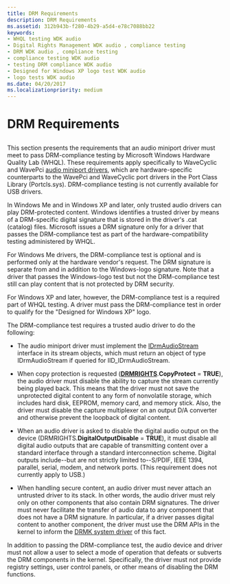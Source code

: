 ```yaml
---
title: DRM Requirements
description: DRM Requirements
ms.assetid: 312b943b-f280-4b29-a5d4-e78c7088bb22
keywords:
- WHQL testing WDK audio
- Digital Rights Management WDK audio , compliance testing
- DRM WDK audio , compliance testing
- compliance testing WDK audio
- testing DRM compliance WDK audio
- Designed for Windows XP logo test WDK audio
- logo tests WDK audio
ms.date: 04/20/2017
ms.localizationpriority: medium
---
```


# DRM Requirements


## <span id="drm_requirements"></span><span id="DRM_REQUIREMENTS"></span>


This section presents the requirements that an audio miniport driver must meet to pass DRM-compliance testing by Microsoft Windows Hardware Quality Lab (WHQL). These requirements apply specifically to WaveCyclic and WavePci [audio miniport drivers](audio-miniport-drivers.md), which are hardware-specific counterparts to the WavePci and WaveCyclic port drivers in the Port Class Library (Portcls.sys). DRM-compliance testing is not currently available for USB drivers.

In Windows Me and in Windows XP and later, only trusted audio drivers can play DRM-protected content. Windows identifies a trusted driver by means of a DRM-specific digital signature that is stored in the driver's .cat (catalog) files. Microsoft issues a DRM signature only for a driver that passes the DRM-compliance test as part of the hardware-compatibility testing administered by WHQL.

For Windows Me drivers, the DRM-compliance test is optional and is performed only at the hardware vendor's request. The DRM signature is separate from and in addition to the Windows-logo signature. Note that a driver that passes the Windows-logo test but not the DRM-compliance test still can play content that is not protected by DRM security.

For Windows XP and later, however, the DRM-compliance test is a required part of WHQL testing. A driver must pass the DRM-compliance test in order to qualify for the "Designed for Windows XP" logo.

The DRM-compliance test requires a trusted audio driver to do the following:

-   The audio miniport driver must implement the [IDrmAudioStream](https://msdn.microsoft.com/library/windows/hardware/ff536568) interface in its stream objects, which must return an object of type IDrmAudioStream if queried for IID\_IDrmAudioStream.

-   When copy protection is requested ([**DRMRIGHTS**](https://msdn.microsoft.com/library/windows/hardware/ff536355).**CopyProtect** = **TRUE**), the audio driver must disable the ability to capture the stream currently being played back. This means that the driver must not save the unprotected digital content to any form of nonvolatile storage, which includes hard disk, EEPROM, memory card, and memory stick. Also, the driver must disable the capture multiplexer on an output D/A converter and otherwise prevent the loopback of digital content.

-   When an audio driver is asked to disable the digital audio output on the device (DRMRIGHTS.**DigitalOutputDisable** = **TRUE**), it must disable all digital audio outputs that are capable of transmitting content over a standard interface through a standard interconnection scheme. Digital outputs include--but are not strictly limited to--S/PDIF, IEEE 1394, parallel, serial, modem, and network ports. (This requirement does not currently apply to USB.)

-   When handling secure content, an audio driver must never attach an untrusted driver to its stack. In other words, the audio driver must rely only on other components that also contain DRM signatures. The driver must never facilitate the transfer of audio data to any component that does not have a DRM signature. In particular, if a driver passes digital content to another component, the driver must use the DRM APIs in the kernel to inform the [DRMK system driver](kernel-mode-wdm-audio-components.md#drmk_system_driver) of this fact.

In addition to passing the DRM-compliance test, the audio device and driver must not allow a user to select a mode of operation that defeats or subverts the DRM components in the kernel. Specifically, the driver must not provide registry settings, user control panels, or other means of disabling the DRM functions.

 

 




